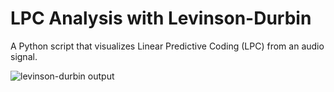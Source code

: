 # LPC Analysis with Levinson-Durbin

A Python script that visualizes Linear Predictive Coding (LPC) from an audio signal.

![levinson-durbin output](result.gif)
